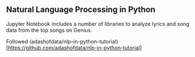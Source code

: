 ## Natural Language Processing in Python

Jupyter Notebook includes a number of libraries to analyze lyrics and song data from the top songs on Genius.

Followed (adashofdata/nlp-in-python-tutorial)[https://github.com/adashofdata/nlp-in-python-tutorial]